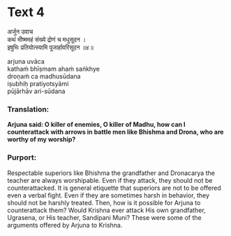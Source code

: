 # Text 4

अर्जुन उवाच  
कथं भीष्ममहं संख्ये द्रोणं च मधुसूदन ।  
इषुभिः प्रतियोत्स्यामि पूजार्हावरिसूदन ॥४॥

arjuna uvāca  
kathaḿ bhīṣmam ahaḿ sańkhye  
droṇaḿ ca madhusūdana  
iṣubhiḥ pratiyotsyāmi  
pūjārhāv ari-sūdana



### Translation:

**Arjuna said: O killer of enemies, O killer of Madhu, how can I counterattack with arrows in battle men like Bhishma and Drona, who are worthy of my worship?**

### Purport:

Respectable superiors like Bhishma the grandfather and Dronacarya the teacher are always worshipable. Even if they attack, they should not be counterattacked. It is general etiquette that superiors are not to be offered even a verbal fight. Even if they are sometimes harsh in behavior, they should not be harshly treated. Then, how is it possible for Arjuna to counterattack them? Would Krishna ever attack His own grandfather, Ugrasena, or His teacher, Sandipani Muni? These were some of the arguments offered by Arjuna to Krishna.